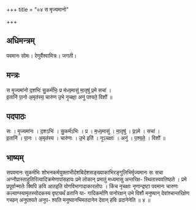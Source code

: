 +++
title = "०४ स मृज्यमानो"

+++
## अधिमन्त्रम्
पवमानः सोमः। रेणुर्वैश्वामित्रः। जगती।

## मन्त्रः
स मृ॒ज्यमा॑नो द॒शभिः॑ सु॒कर्म॑भिः॒ प्र म॑ध्य॒मासु॑ मा॒तृषु॑ प्र॒मे सचा॑ ।  
व्र॒तानि॑ पा॒नो अ॒मृत॑स्य॒ चारु॑ण उ॒भे नृ॒चक्षा॒ अनु॑ पश्यते॒ विशौ॑ ॥

## पदपाठः
सः । मृ॒ज्यमा॑नः । द॒शऽभिः॑ । सु॒कर्म॑ऽभिः । प्र । म॒ध्य॒मासु॑ । मा॒तृषु॑ । प्र॒ऽमे । सचा॑ ।  
व्र॒तानि॑ । पा॒नः । अ॒मृत॑स्य । चारु॑णः । उ॒भे इति॑ । नृ॒ऽचक्षाः॑ । अनु॑ । प॒श्य॒ते॒ । विशौ॑ ॥

## भाष्यम्
सपवमानः सुकर्मभिः शोभनकर्मयुक्ताभीर्दशबिर्दशसङ्ख्याकाभिरङ्गुलिभिर्मृज्यमानः सः सचा अग्नौप्रास्ताहुतिरित्यादिक्रमेणापांसहायः प्रमे लोकान् प्रमातुं मध्यमासु अन्तरिक्ष- स्थितास्ववतिष्ठते । प्रमे प्रपूर्वान्मातेः क्विपि ङयि आतइति योगविभागादाकारलोपः । किंच नृचक्षाः नृणान्द्रष्टा पवमानः चारुणः कल्याण्स्यामृतस्योदकस्य वृष्ट्यर्थं व्रतानि या- गादिकर्माणि पानोरक्षन् उभे विशौ मनुष्यान् देवांश्चान्तरिक्षेण गच्छन् अनुपश्यते अनुप- श्यति मनुष्यानभिमतदानेन देवान् हविः प्रदानेनेति ॥ ४ ॥